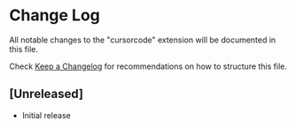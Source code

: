 # Change Log

All notable changes to the "cursorcode" extension will be documented in this file.

Check [Keep a Changelog](http://keepachangelog.com/) for recommendations on how to structure this file.

## [Unreleased]

- Initial release